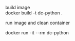 build image <br>
docker build -t dc-python . <br>

run image  and clean container <br>

docker run -it --rm dc-python <br>
